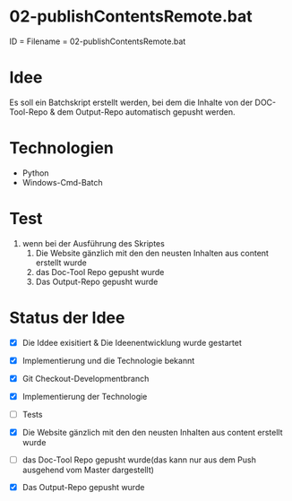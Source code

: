 <h1>02-publishContentsRemote.bat</h1>
ID = Filename = 02-publishContentsRemote.bat

# Idee
Es soll ein Batchskript erstellt werden, bei dem die Inhalte von der DOC-Tool-Repo & dem Output-Repo automatisch gepusht werden.

# Technologien
- Python
- Windows-Cmd-Batch

# Test
1) wenn bei der Ausführung des Skriptes
   1) Die Website gänzlich mit den den neusten Inhalten aus content erstellt wurde
   2) das Doc-Tool Repo gepusht wurde
   3) Das Output-Repo gepusht wurde


# Status der Idee

- [x]  Die Iddee exisitiert & Die Ideenentwicklung wurde gestartet
- [x]  Implementierung und die Technologie bekannt
- [x]  Git Checkout-Developmentbranch 
- [x]  Implementierung der Technologie
- [ ]  Tests
  - [X]  Die Website gänzlich mit den den neusten Inhalten aus content erstellt wurde
  - [ ] das Doc-Tool Repo gepusht wurde(das kann nur aus dem Push ausgehend vom Master dargestellt)
  - [X] Das Output-Repo gepusht wurde

